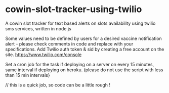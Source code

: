 # cowin-slot-tracker-using-twilio
A cowin slot tracker for text based alerts on slots availability using twilio sms services, written in node.js

Some values need to be defined by users for a desired vaccine notification alert - please check comments in code and replace with your specifications.
Add Twilio auth token & sid by creating a free account on the site. https://www.twilio.com/console

Set a cron job for the task if deploying on a server on every 15 minutes, same interval if deploying on heroku. (please do not use the script with less than 15 min intervals}

// this is a quick job, so code can be a little rough !
